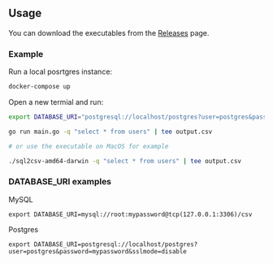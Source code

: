 ## Usage

You can download the executables from the [Releases](https://github.com/zhangyuan/sql2csv/releases) page.

### Example

Run a local posrtgres instance:

```bash
docker-compose up
```

Open a new termial and run:

```bash
export DATABASE_URI="postgresql://localhost/postgres?user=postgres&password=mypassword&sslmode=disable"

go run main.go -q "select * from users" | tee output.csv

# or use the executable on MacOS for example

./sql2csv-amd64-darwin -q "select * from users" | tee output.csv
```

### DATABASE_URI examples

MySQL

```
export DATABASE_URI=mysql://root:mypassword@tcp(127.0.0.1:3306)/csv
```


Postgres
```
export DATABASE_URI=postgresql://localhost/postgres?user=postgres&password=mypassword&sslmode=disable
```
